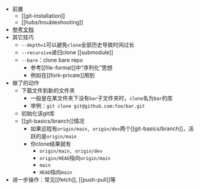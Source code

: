 - 前置
  - [[git-installation]]
  - [[hubs/troubleshooting]]
- [参考文档](https://git-scm.com/docs/git-clone)
- 其它技巧
  - `--depth=1`可以避免`clone`全部历史导致时间过长
  - `--recursive`递归clone [[submodule]]
  - `--bare`：clone bare repo
    - 参考[[file-format]]中“序列化”思想
    - 例如在[[fork-private]]用到
- 做了的动作
  - 下载文件到新的文件夹
    - 一般是在某文件夹下没有`bar`子文件夹时，`clone`名为`bar`的库
    - 举例：`git clone git@github.com:foo/bar.git`
  - 初始化该git库
  - [[git-basics/branch]]情况
    - 如果远程有`origin/main, origin/dev`两个[[git-basics/branch]]，活跃的是`origin/main`
    - 你clone结果就有
      - `origin/main, origin/dev`
      - `origin/HEAD`指向`origin/main`
      - `main`
      - `HEAD`指向`main`
- 进一步操作：常见[[fetch]], [[push-pull]]等